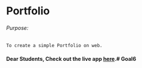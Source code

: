 # Portfolio

###### Purpose:
    To create a simple Portfolio on web.

#### Dear Students, Check out the live app [here](http://203.193.173.125/buildriseshine/design/portfolio).#   G o a l 6  
 